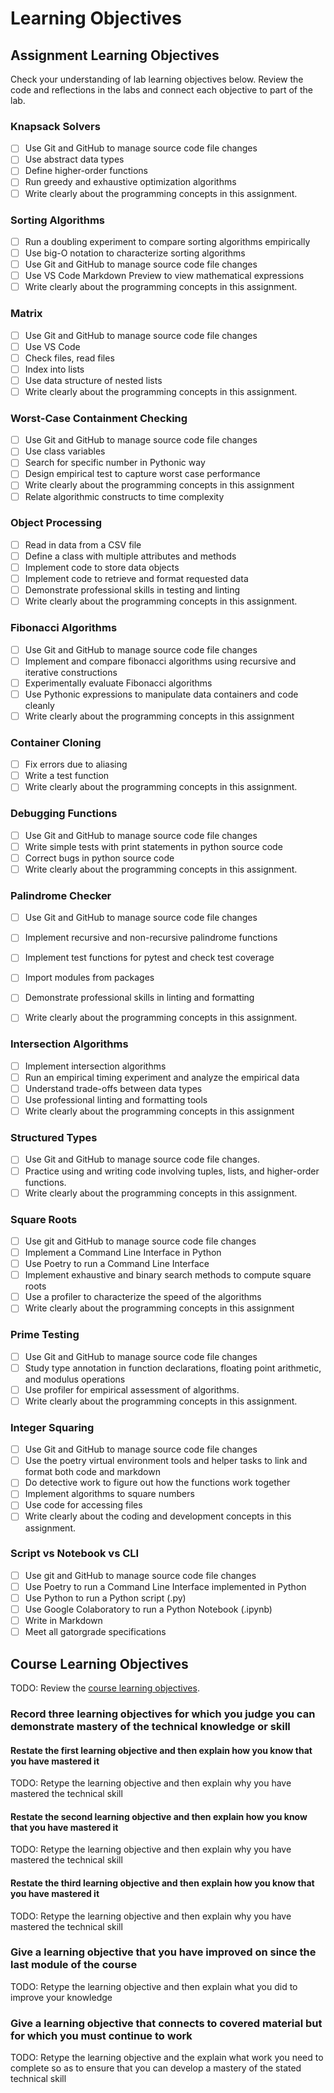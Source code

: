 # Learning Objectives

## Assignment Learning Objectives

Check your understanding of lab learning objectives below. Review
the code and reflections in the labs and connect each
objective to part of the lab.

### Knapsack Solvers

- [ ] Use Git and GitHub to manage source code file changes
- [ ] Use abstract data types
- [ ] Define higher-order functions
- [ ] Run greedy and exhaustive optimization algorithms
- [ ] Write clearly about the programming concepts in this assignment.

### Sorting Algorithms

- [ ] Run a doubling experiment to compare sorting algorithms empirically
- [ ] Use big-O notation to characterize sorting algorithms
- [ ] Use Git and GitHub to manage source code file changes
- [ ] Use VS Code Markdown Preview to view mathematical expressions
- [ ] Write clearly about the programming concepts in this assignment.

### Matrix

- [ ] Use Git and GitHub to manage source code file changes
- [ ] Use VS Code
- [ ] Check files, read files
- [ ] Index into lists
- [ ] Use data structure of nested lists
- [ ] Write clearly about the programming concepts in this assignment.

### Worst-Case Containment Checking

- [ ] Use Git and GitHub to manage source code file changes
- [ ] Use class variables
- [ ] Search for specific number in Pythonic way
- [ ] Design empirical test to capture worst case performance
- [ ] Write clearly about the programming concepts in this assignment
- [ ] Relate algorithmic constructs to time complexity

### Object Processing

- [ ] Read in data from a CSV file
- [ ] Define a class with multiple attributes and methods
- [ ] Implement code to store data objects
- [ ] Implement code to retrieve and format requested data
- [ ] Demonstrate professional skills in testing and linting
- [ ] Write clearly about the programming concepts in this assignment.

### Fibonacci Algorithms

- [ ] Use Git and GitHub to manage source code file changes
- [ ] Implement and compare fibonacci algorithms using recursive and iterative constructions
- [ ] Experimentally evaluate Fibonacci algorithms
- [ ] Use Pythonic expressions to manipulate data containers and code cleanly
- [ ] Write clearly about the programming concepts in this assignment

### Container Cloning

- [ ] Fix errors due to aliasing
- [ ] Write a test function
- [ ] Write clearly about the programming concepts in this assignment.

### Debugging Functions

- [ ] Use Git and GitHub to manage source code file changes
- [ ] Write simple tests with print statements in python source code
- [ ] Correct bugs in python source code
- [ ] Write clearly about the programming concepts in this assignment.

### Palindrome Checker

- [ ] Use Git and GitHub to manage source code file changes
- [ ] Implement recursive and non-recursive palindrome functions
- [ ] Implement test functions for pytest and check test coverage
- [ ] Import modules from packages
- [ ] Demonstrate professional skills in linting and formatting
- [ ] Write clearly about the programming concepts in this assignment.


### Intersection Algorithms

- [ ] Implement intersection algorithms
- [ ] Run an empirical timing experiment and analyze the empirical data
- [ ] Understand trade-offs between data types
- [ ] Use professional linting and formatting tools
- [ ] Write clearly about the programming concepts in this assignment

### Structured Types

- [ ] Use Git and GitHub to manage source code file changes.
- [ ] Practice using and writing code involving tuples, lists, and higher-order functions.
- [ ] Write clearly about the programming concepts in this assignment.

### Square Roots

- [ ] Use git and GitHub to manage source code file changes
- [ ] Implement a Command Line Interface in Python
- [ ] Use Poetry to run a Command Line Interface
- [ ] Implement exhaustive and binary search methods to compute square roots
- [ ] Use a profiler to characterize the speed of the algorithms
- [ ] Write clearly about the programming concepts in this assignment

### Prime Testing

- [ ] Use Git and GitHub to manage source code file changes
- [ ] Study type annotation in function declarations, floating point arithmetic, and modulus operations
- [ ] Use profiler for empirical assessment of algorithms.
- [ ] Write clearly about the programming concepts in this assignment.

### Integer Squaring

- [ ] Use Git and GitHub to manage source code file changes
- [ ] Use the poetry virtual environment tools and helper tasks to link and format both code and markdown
- [ ] Do detective work to figure out how the functions work together
- [ ] Implement algorithms to square numbers
- [ ] Use code for accessing files
- [ ] Write clearly about the coding and development concepts in this assignment.

### Script vs Notebook vs CLI

- [ ] Use git and GitHub to manage source code file changes
- [ ] Use Poetry to run a Command Line Interface implemented in Python
- [ ] Use Python to run a Python script (.py)
- [ ] Use Google Colaboratory to run a Python Notebook (.ipynb)
- [ ] Write in Markdown
- [ ] Meet all gatorgrade specifications

## Course Learning Objectives

TODO: Review the [course learning objectives](https://github.com/allegheny-college-cmpsc-101-fall-2024/course-materials?tab=readme-ov-file#course-learning-objectives).


### Record three learning objectives for which you judge you can demonstrate mastery of the technical knowledge or skill

#### Restate the first learning objective and then explain how you know that you have mastered it

TODO: Retype the learning objective and then explain why you have mastered the technical skill

#### Restate the second learning objective and then explain how you know that you have mastered it

TODO: Retype the learning objective and then explain why you have mastered the technical skill

#### Restate the third learning objective and then explain how you know that you have mastered it

TODO: Retype the learning objective and then explain why you have mastered the technical skill

### Give a learning objective that you have improved on since the last module of the course

TODO: Retype the learning objective and then explain what you did to improve your knowledge

### Give a learning objective that connects to covered material but for which you must continue to work

TODO: Retype the learning objective and the explain what work you need to
complete so as to ensure that you can develop a mastery of the stated technical skill
